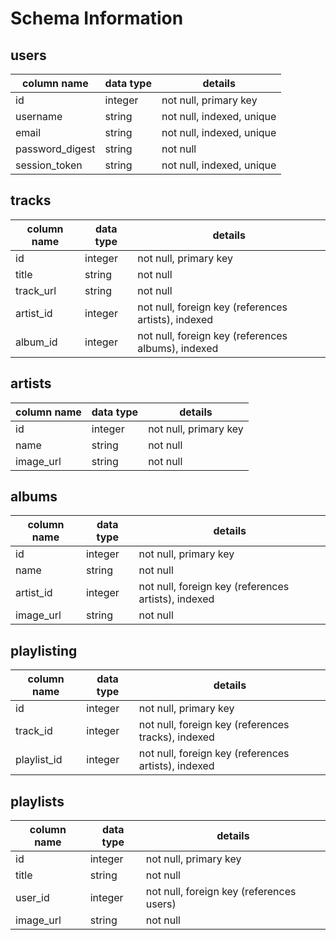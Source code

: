 # Schema Information

## users
column name     | data type | details
----------------|-----------|-----------------------
id              | integer   | not null, primary key
username        | string    | not null, indexed, unique
email           | string    | not null, indexed, unique
password_digest | string    | not null
session_token   | string    | not null, indexed, unique

## tracks
column name | data type | details
------------|-----------|-----------------------
id          | integer   | not null, primary key
title       | string    | not null
track_url   | string    | not null
artist_id   | integer   | not null, foreign key (references artists), indexed
album_id    | integer   | not null, foreign key (references albums), indexed

## artists
column name | data type | details
------------|-----------|-----------------------
id          | integer   | not null, primary key
name        | string    | not null
image_url   | string    | not null

## albums
column name | data type | details
------------|-----------|-----------------------
id          | integer   | not null, primary key
name        | string    | not null
artist_id   | integer   | not null, foreign key (references artists), indexed
image_url   | string    | not null

## playlisting
column name | data type | details
------------|-----------|-----------------------
id          | integer   | not null, primary key
track_id    | integer   | not null, foreign key (references tracks), indexed
playlist_id | integer   | not null, foreign key (references artists), indexed

## playlists
column name | data type | details
------------|-----------|-----------------------
id          | integer   | not null, primary key
title       | string    | not null
user_id     | integer   | not null, foreign key (references users)
image_url   | string    | not null
